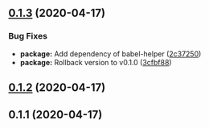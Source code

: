 ## [0.1.3](https://github.com/gyx8899/yx-node/compare/v0.1.2...v0.1.3) (2020-04-17)


### Bug Fixes

* **package:** Add dependency of babel-helper ([2c37250](https://github.com/gyx8899/yx-node/commit/2c37250a6662c5d85951b29b89b20961ba2994ce))
* **package:** Rollback version to v0.1.0 ([3cfbf88](https://github.com/gyx8899/yx-node/commit/3cfbf88d0827659fe2016315502fc9fa6ebc1479))



## [0.1.2](https://github.com/gyx8899/yx-node/compare/v0.1.1...v0.1.2) (2020-04-17)



## 0.1.1 (2020-04-17)



